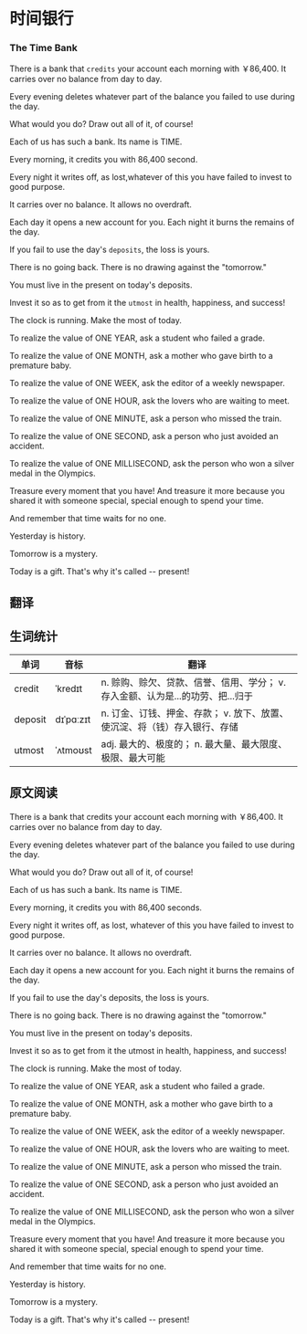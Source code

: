 # 时间银行
### The Time Bank
There is a bank that `credits` your account each morning with ￥86,400. It carries over no balance from day to day.

Every evening deletes whatever part of the balance you failed to use during the day.

What would you do? Draw out all of it, of course!

Each of us has such a bank. Its name is TIME.

Every morning, it credits you with 86,400 second.

Every night it writes off, as lost,whatever of this you have failed to invest to good purpose.

It carries over no balance. It allows no overdraft.

Each day it opens a new account for you. Each night it burns the remains of the day.

If you fail to use the day's `deposits`, the loss is yours.

There is no going back. There is no drawing against the "tomorrow."

You must live in the present on today's deposits.

Invest it so as to get from it the `utmost` in health, happiness, and success!

The clock is running. Make the most of today.

To realize the value of ONE YEAR, ask a student who failed a grade.

To realize the value of ONE MONTH, ask a mother who gave birth to a premature baby.

To realize the value of ONE WEEK, ask the editor of a weekly newspaper.

To realize the value of ONE HOUR, ask the lovers who are waiting to meet.

To realize the value of ONE MINUTE, ask a person who missed the train.

To realize the value of ONE SECOND, ask a person who just avoided an accident.

To realize the value of ONE MILLISECOND, ask the person who won a silver medal in the Olympics.

Treasure every moment that you have! And treasure it more because you shared it with someone special, special enough to spend your time.

And remember that time waits for no one.

Yesterday is history.

Tomorrow is a mystery.

Today is a gift. That's why it's called -- present!

## 翻译

## 生词统计
| 单词 | 音标 | 翻译 |
| - | - | - |
| credit | ˈkredɪt | n. 赊购、赊欠、贷款、信誉、信用、学分； v. 存入金额、认为是...的功劳、把...归于 |
| deposit | dɪˈpɑːzɪt | n. 订金、订钱、押金、存款； v. 放下、放置、使沉淀、将（钱）存入银行、存储 |
| utmost | ˈʌtmoʊst | adj. 最大的、极度的； n. 最大量、最大限度、极限、最大可能 |

## 原文阅读

There is a bank that credits your account each morning with ￥86,400. It carries over no balance from day to day.

Every evening deletes whatever part of the balance you failed to use during the day.

What would you do? Draw out all of it, of course!

Each of us has such a bank. Its name is TIME.

Every morning, it credits you with 86,400 seconds.

Every night it writes off, as lost, whatever of this you have failed to invest to good purpose.

It carries over no balance. It allows no overdraft.

Each day it opens a new account for you. Each night it burns the remains of the day.

If you fail to use the day's deposits, the loss is yours.

There is no going back. There is no drawing against the "tomorrow."

You must live in the present on today's deposits.

Invest it so as to get from it the utmost in health, happiness, and success!

The clock is running. Make the most of today.

To realize the value of ONE YEAR, ask a student who failed a grade.

To realize the value of ONE MONTH, ask a mother who gave birth to a premature baby.

To realize the value of ONE WEEK, ask the editor of a weekly newspaper.

To realize the value of ONE HOUR, ask the lovers who are waiting to meet.

To realize the value of ONE MINUTE, ask a person who missed the train.

To realize the value of ONE SECOND, ask a person who just avoided an accident.

To realize the value of ONE MILLISECOND, ask the person who won a silver medal in the Olympics.

Treasure every moment that you have! And treasure it more because you shared it with someone special, special enough to spend your time.

And remember that time waits for no one.

Yesterday is history.

Tomorrow is a mystery.

Today is a gift. That's why it's called -- present!

<src-rtyAudio :src="'https://rtyxmd.gitee.io/rtyresources2019/2019-November/The%20Time%20Bank.mp3'"></src-rtyAudio>